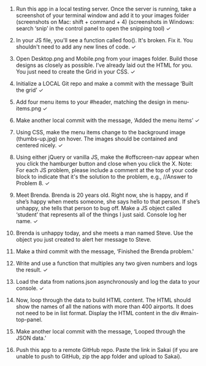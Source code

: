 1. Run this app in a local testing server. Once the server is running, take a screenshot of your terminal window and add it to your images folder (screenshots on Mac: shift + command + 4) (screenshots in Windows: search ‘snip’ in the control panel to open the snipping tool) ✓

2. In your JS file, you'll see a function called foo(). It's broken. Fix it. You shouldn't need to add any new lines of code. ✓

3. Open Desktop.png and Mobile.png from your images folder. Build those designs as closely as possible. I’ve already laid out the HTML for you. You just need to create the Grid in your CSS. ✓

4. Initialize a LOCAL Git repo and make a commit with the message ‘Built the grid’ ✓

5. Add four menu items to your #header, matching the design in menu-items.png ✓

6. Make another local commit with the message, ‘Added the menu items’ ✓

7. Using CSS, make the menu items change to the background image (thumbs-up.jpg) on hover. The images should be contained and centered nicely. ✓

8. Using either jQuery or vanilla JS, make the #offscreen-nav appear when you click the hamburger button and close when you click the X. Note: For each JS problem, please include a comment at the top of your code block to indicate that it's the solution to the problem, e.g., //Answer to Problem 8. ✓

9. Meet Brenda. Brenda is 20 years old. Right now, she is happy, and if she’s happy when meets someone, she says hello to that person. If she’s unhappy, she tells that person to bug off. Make a JS object called ‘student’ that represents all of the things I just said. Console log her name. ✓

10. Brenda is unhappy today, and she meets a man named Steve. Use the object you just created to alert her message to Steve.

11. Make a third commit with the message, ‘Finished the Brenda problem.'

12. Write and use a function that multiples any two given numbers and logs the result. ✓

13. Load the data from nations.json asynchronously and log the data to your console. ✓

14. Now, loop through the data to build HTML content. The HTML should show the names of all the nations with more than 400 airports. It does not need to be in list format. Display the HTML content in the div #main-top-panel.

15. Make another local commit with the message, ‘Looped through the JSON data.’

16. Push this app to a remote GitHub repo. Paste the link in Sakai (if you are unable to push to GitHub, zip the app folder and upload to Sakai).
